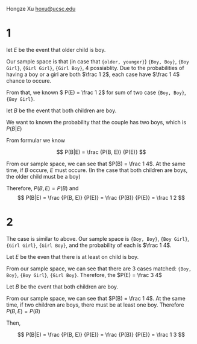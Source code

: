 Hongze Xu
hoxu@ucsc.edu


# 1

let $E$ be the event that older child is boy.

Our sample space is that (in case that `{older, younger}`) `{Boy, Boy}`, `{Boy Girl}`, `{Girl Girl}`, `{Girl Boy}`, 4 possiablity. Due to the probabilities of having a boy or a girl are both $\frac 1 2$, each case have $\frac 1 4$ chance to occure.

From that, we known $ P(E) = \frac 1 2$ for sum of two case `{Boy, Boy}`, `{Boy Girl}`.

let $B$ be the event that both children are boy.

We want to known the probability that the couple has two boys, which is $P(B|E)$

From formular we know

$$ 
P(B|E) = \frac {P(B, E)} {P(E)}
$$

From our sample space, we can see that $P(B) = \frac 1 4$. At the same time, if $B$ occure, $E$ must occure. (In the case that both children are boys, the older child must be a boy)

Therefore, $P(B, E) = P(B)$ and 
$$
P(B|E) = \frac {P(B, E)} {P(E)} = \frac {P(B)} {P(E)} = \frac 1 2
$$

# 2

The case is similar to above. Our sample space is `{Boy, Boy}`, `{Boy Girl}`, `{Girl Girl}`, `{Girl Boy}`, and the probability of each is $\frac 1 4$.

Let $E$ be the even that there is at least on child is boy.

From our sample space, we can see that there are 3 cases matched: `{Boy, Boy}`, `{Boy Girl}`, `{Girl Boy}`. 
Therefore, the $P(E) = \frac 3 4$

Let $B$ be the event that both children are boy.

From our sample space, we can see that $P(B) = \frac 1 4$. At the same time, if two children are boys, there must be at least one boy. Therefore $P(B, E) = P(B)$

Then,

$$
P(B|E) = \frac {P(B, E)} {P(E)} = \frac {P(B)} {P(E)} = \frac 1 3
$$
